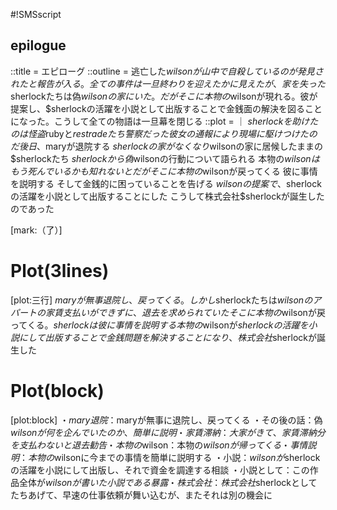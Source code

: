 #!SMSscript

## epilogue

::title = エピローグ
::outline = 逃亡した$wilsonが山中で自殺しているのが発見されたと報告が入る。全ての事件は一旦終わりを迎えたかに見えたが、家を失った$sherlockたちは偽$wilsonの家にいた。だがそこに本物の$wilsonが現れる。彼が提案し、$sherlockの活躍を小説として出版することで金銭面の解決を図ることになった。こうして全ての物語は一旦幕を閉じる
::plot = ｜
$sherlockを助けたのは怪盗$rubyと$restradeたち警察だった
彼女の通報により現場に駆けつけたのだ
後日、$maryが退院する
$sherlockの家がなくなり$wilsonの家に居候したままの$sherlockたち
$sherlockから偽$wilsonの行動について語られる
本物の$wilsonはもう死んでいるかも知れないと
だがそこに本物の$wilsonが戻ってくる
彼に事情を説明する
そして金銭的に困っていることを告げる
$wilsonの提案で、$sherlockの活躍を小説として出版することにした
こうして株式会社$sherlockが誕生したのであった

[mark:（了）]

# Plot(3lines)

[plot:三行]
$maryが無事退院し、戻ってくる。しかし$sherlockたちは$wilsonのアパートの家賃支払いができずに、退去を求められていた
そこに本物の$wilsonが戻ってくる。$sherlockは彼に事情を説明する
本物の$wilsonが$sherlockの活躍を小説にして出版することで金銭問題を解決することになり、株式会社$sherlockが誕生した

# Plot(block)

[plot:block]
・$mary退院：$maryが無事に退院し、戻ってくる
・その後の話：偽$wilsonが何を企んでいたのか、簡単に説明
・家賃滞納：大家がきて、家賃滞納分を支払わないと退去勧告
・本物の$wilson：本物の$wilsonが帰ってくる
・事情説明：本物の$wilsonに今までの事情を簡単に説明する
・小説：$wilsonが$sherlockの活躍を小説にして出版し、それで資金を調達する相談
・小説として：この作品全体が$wilsonが書いた小説である暴露
・株式会社：株式会社$sherlockとしてたちあげて、早速の仕事依頼が舞い込むが、またそれは別の機会に

